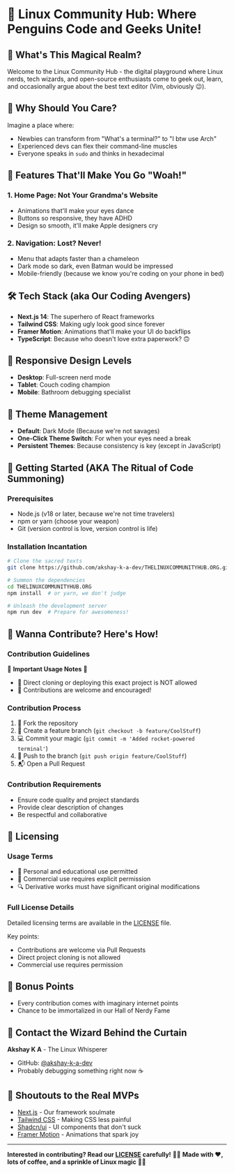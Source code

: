 # 🐧 Linux Community Hub: Where Penguins Code and Geeks Unite! 

## 🚀 What's This Magical Realm?

Welcome to the Linux Community Hub - the digital playground where Linux nerds, tech wizards, and open-source enthusiasts come to geek out, learn, and occasionally argue about the best text editor (Vim, obviously 😉).

## 🤪 Why Should You Care?

Imagine a place where:
- Newbies can transform from "What's a terminal?" to "I btw use Arch" 
- Experienced devs can flex their command-line muscles
- Everyone speaks in `sudo` and thinks in hexadecimal

## 🎉 Features That'll Make You Go "Woah!"

### 1. Home Page: Not Your Grandma's Website
- Animations that'll make your eyes dance
- Buttons so responsive, they have ADHD
- Design so smooth, it'll make Apple designers cry

### 2. Navigation: Lost? Never!
- Menu that adapts faster than a chameleon 
- Dark mode so dark, even Batman would be impressed
- Mobile-friendly (because we know you're coding on your phone in bed)

## 🛠 Tech Stack (aka Our Coding Avengers)

- **Next.js 14**: The superhero of React frameworks
- **Tailwind CSS**: Making ugly look good since forever
- **Framer Motion**: Animations that'll make your UI do backflips
- **TypeScript**: Because who doesn't love extra paperwork? 🙃

## 🌈 Responsive Design Levels

- **Desktop**: Full-screen nerd mode
- **Tablet**: Couch coding champion
- **Mobile**: Bathroom debugging specialist

## 🎨 Theme Management

- **Default**: Dark Mode (Because we're not savages)
- **One-Click Theme Switch**: For when your eyes need a break
- **Persistent Themes**: Because consistency is key (except in JavaScript)

## 🚀 Getting Started (AKA The Ritual of Code Summoning)

### Prerequisites
- Node.js (v18 or later, because we're not time travelers)
- npm or yarn (choose your weapon)
- Git (version control is love, version control is life)

### Installation Incantation
```bash
# Clone the sacred texts
git clone https://github.com/akshay-k-a-dev/THELINUXCOMMUNITYHUB.ORG.git

# Summon the dependencies
cd THELINUXCOMMUNITYHUB.ORG
npm install  # or yarn, we don't judge

# Unleash the development server
npm run dev  # Prepare for awesomeness!
```

## 🤝 Wanna Contribute? Here's How!

### Contribution Guidelines

🚨 **Important Usage Notes** 🚨
- 🚫 Direct cloning or deploying this exact project is NOT allowed
- 🌟 Contributions are welcome and encouraged!

### Contribution Process
1. 🍴 Fork the repository
2. 🌿 Create a feature branch (`git checkout -b feature/CoolStuff`)
3. 💻 Commit your magic (`git commit -m 'Added rocket-powered terminal'`)
4. 🚀 Push to the branch (`git push origin feature/CoolStuff`)
5. 📬 Open a Pull Request

### Contribution Requirements
- Ensure code quality and project standards
- Provide clear description of changes
- Be respectful and collaborative

## 📜 Licensing

### Usage Terms
- 📖 Personal and educational use permitted
- 🏢 Commercial use requires explicit permission
- 🔍 Derivative works must have significant original modifications

### Full License Details
Detailed licensing terms are available in the [LICENSE](LICENSE) file. 

Key points:
- Contributions are welcome via Pull Requests
- Direct project cloning is not allowed
- Commercial use requires permission

## 🍻 Bonus Points
- Every contribution comes with imaginary internet points
- Chance to be immortalized in our Hall of Nerdy Fame

## 🤖 Contact the Wizard Behind the Curtain

**Akshay K A** - The Linux Whisperer
- GitHub: [@akshay-k-a-dev](https://github.com/akshay-k-a-dev)
- Probably debugging something right now ☕

## 🙏 Shoutouts to the Real MVPs

- [Next.js](https://nextjs.org/) - Our framework soulmate
- [Tailwind CSS](https://tailwindcss.com/) - Making CSS less painful
- [Shadcn/ui](https://ui.shadcn.com/) - UI components that don't suck
- [Framer Motion](https://www.framer.com/motion/) - Animations that spark joy

---

**Interested in contributing? Read our [LICENSE](LICENSE) carefully!** 🕵️‍♀️
**Made with ❤️, lots of coffee, and a sprinkle of Linux magic** 🐧✨
